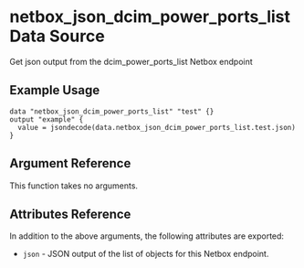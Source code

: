 # netbox\_json\_dcim\_power\_ports\_list Data Source

Get json output from the dcim_power_ports_list Netbox endpoint

## Example Usage

```hcl
data "netbox_json_dcim_power_ports_list" "test" {}
output "example" {
  value = jsondecode(data.netbox_json_dcim_power_ports_list.test.json)
}
```

## Argument Reference

This function takes no arguments.

## Attributes Reference

In addition to the above arguments, the following attributes are exported:
* ``json`` - JSON output of the list of objects for this Netbox endpoint.

